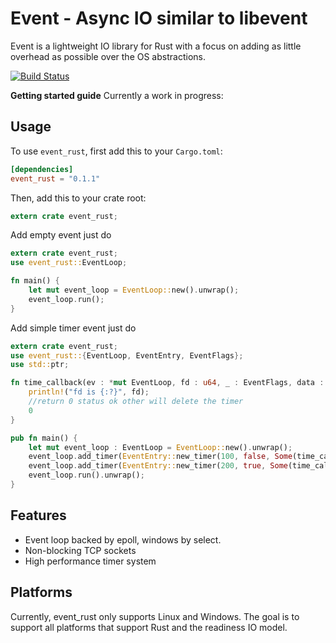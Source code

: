 # Event - Async IO similar to libevent

Event is a lightweight IO library for Rust with a focus on adding as
little overhead as possible over the OS abstractions.

[![Build Status](https://api.travis-ci.org/tickbh/event_rust.svg?branch=master)](https://travis-ci.org/tickbh/event_rust)

**Getting started guide**
Currently a work in progress:

## Usage

To use `event_rust`, first add this to your `Cargo.toml`:

```toml
[dependencies]
event_rust = "0.1.1"
```

Then, add this to your crate root:

```rust
extern crate event_rust;
```

Add empty event just do
```rust
extern crate event_rust;
use event_rust::EventLoop;

fn main() {
    let mut event_loop = EventLoop::new().unwrap();
    event_loop.run();
}
```

Add simple timer event just do
```rust
extern crate event_rust;
use event_rust::{EventLoop, EventEntry, EventFlags};
use std::ptr;

fn time_callback(ev : *mut EventLoop, fd : u64, _ : EventFlags, data : *mut ()) -> i32 {
    println!("fd is {:?}", fd);
    //return 0 status ok other will delete the timer
    0
}

pub fn main() {
    let mut event_loop : EventLoop = EventLoop::new().unwrap();
    event_loop.add_timer(EventEntry::new_timer(100, false, Some(time_callback), Some( ptr::null_mut() )));
    event_loop.add_timer(EventEntry::new_timer(200, true, Some(time_callback), Some( ptr::null_mut() )));
    event_loop.run().unwrap();
}
```

## Features

* Event loop backed by epoll, windows by select.
* Non-blocking TCP sockets
* High performance timer system

## Platforms

Currently, event_rust only supports Linux and Windows. The goal is to support
all platforms that support Rust and the readiness IO model.
